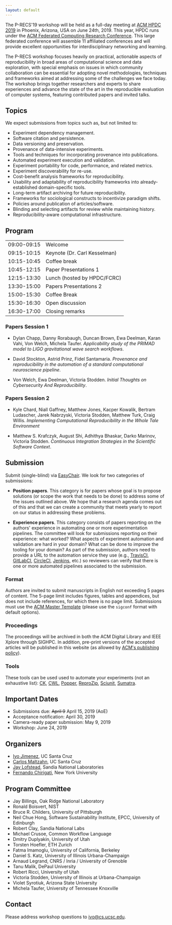 ```yaml
---
layout: default
---
```


The P-RECS'19 workshop will be held as a full-day meeting at [ACM HPDC 
2019](http://hpdc.org/2019/) in Phoenix, Arizona, USA on June 24th, 2019. This year, HPDC runs under the [ACM Federated Computing Research Conference](https://fcrc.acm.org/). This large federated 
conference will assemble 11 affiliated conferences and will provide 
excellent opportunities for interdisciplinary networking and learning.

The P-RECS workshop focuses heavily on practical, actionable aspects of 
reproducibility in broad areas of computational science and data 
exploration, with special emphasis on issues in which community 
collaboration can be essential for adopting novel methodologies, 
techniques and frameworks aimed at addressing some of the challenges 
we face today. The workshop brings together researchers and experts to 
share experiences and advance the state of the art in the reproducible 
evaluation of computer systems, featuring contributed papers and 
invited talks.

## Topics

We expect submissions from topics such as, but not limited to:

  * Experiment dependency management.
  * Software citation and persistence.
  * Data versioning and preservation.
  * Provenance of data-intensive experiments.
  * Tools and techniques for incorporating provenance into publications.
  * Automated experiment execution and validation.
  * Experiment portability for code, performance, and related metrics.
  * Experiment discoverability for re-use.
  * Cost-benefit analysis frameworks for reproducibility.
  * Usability and adaptability of reproducibility frameworks into already-established domain-specific tools.
  * Long-term artifact archiving for future reproducibility.
  * Frameworks for sociological constructs to incentivize paradigm shifts.
  * Policies around publication of articles/software.
  * Blinding and selecting artifacts for review while maintaining history.
  * Reproducibility-aware computational infrastructure.

## Program

|             |                              |
|-------------|------------------------------|
| 09:00-09:15 | Welcome                      |
| 09:15-10:15 | Keynote (Dr. Carl Kesselman) |
| 10:15-10:45 | Coffee break                 |
| 10:45-12:15 | Paper Presentations 1        |
| 12:15-13:30 | Lunch (hosted by HPDC/FCRC)  |
| 13:30-15:00 | Papers Presentations 2       |
| 15:00-15:30 | Coffee Break                 |
| 15:30-16:30 | Open discussion              |
| 16:30-17:00 | Closing remarks              |

### Papers Session 1

  * Dylan Chapp, Danny Rorabaugh, Duncan Brown, Ewa Deelman, Karan 
    Vahi, Von Welch, Michela Taufer. _Applicability study of the 
    PRIMAD model to LIGO gravitational wave search workflows_.

  * David Stockton, Astrid Prinz, Fidel Santamaria. _Provenance and 
    reproducibility in the automation of a standard computational 
    neuroscience pipeline_.

  * Von Welch, Ewa Deelman, Victoria Stodden. _Initial Thoughts on 
    Cybersecurity And Reproducibility_.

### Papers Session 2

  * Kyle Chard, Niall Gaffney, Matthew Jones, Kacper Kowalik, Bertram 
    Ludascher, Jarek Nabrzyski, Victoria Stodden, Matthew Turk, Craig 
    Willis. _Implementing Computational Reproducibility in the Whole 
    Tale Environment_

  * Matthew S. Krafczyk, August Shi, Adhithya Bhaskar, Darko Marinov, 
    Victoria Stodden. _Continuous Integration Strategies in the 
    Scientific Software Context_.

<!--
### Keynote Address

**Title**: Putting the Science into Data Science

#### Abstract

Something


#### Bio

Something

-->

## Submission

Submit (single-blind) via 
[EasyChair](https://easychair.org/conferences/?conf=precs19). We look 
for two categories of submissions:

  * **Position papers**. This category is for papers whose goal is to 
    propose solutions (or scope the work that needs to be done) to 
    address some of the issues outlined above. We hope that a research 
    agenda comes out of this and that we can create a community that 
    meets yearly to report on our status in addressing these problems.

  * **Experience papers**. This category consists of papers reporting 
    on the authors' experience in automating one or more 
    experimentation pipelines. The committee will look for submissions 
    reporting on their experience: what worked? What aspects of 
    experiment automation and validation are hard in your domain? What 
    can be done to improve the tooling for your domain? As part of the 
    submission, authors need to provide a URL to the automation 
    service they use (e.g., [TravisCI](https://travis-ci.org), 
    [GitLabCI](https://about.gitlab.com/gitlab-ci/), 
    [CircleCI](https://circleci.com), 
    [Jenkins](https://jenkins-ci.org), etc.) so reviewers can verify 
    that there is one or more automated pipelines associated to the 
    submission.

### Format

Authors are invited to submit manuscripts in English not exceeding 5 
pages of content. The 5-page limit includes figures, tables and 
appendices, but does not include references, for which there is no 
page limit. Submissions must use the [ACM Master 
Template](https://www.acm.org/publications/proceedings-template) 
(please use the `sigconf` format with default options).

### Proceedings

The proceedings will be archived in both the ACM Digital Library and 
IEEE Xplore through SIGHPC. In addition, pre-print versions of the 
accepted articles will be published in this website (as allowed by 
[ACM's publishing 
policy](https://www.acm.org/publications/policies/simultaneous-submissions)).

### Tools

These tools can be used used to automate your experiments (not an 
exhaustive list): [CK](http://ctuning.org), [CWL](http://commonwl.org), 
[Popper](https://github.com/systemslab/popper), 
[ReproZip](http://reprozip.org), [Sciunit](http://sciunit.run), 
[Sumatra](https://github.com/open-research/sumatra).

## Important Dates

  * Submissions due: ~~April 9~~ April 15, 2019 (AoE)
  * Acceptance notification: April 30, 2019
  * Camera-ready paper submission: May 9, 2019
  * Workshop: June 24, 2019

## Organizers

  * [Ivo Jimenez](http://ivotron.me), UC Santa Cruz
  * [Carlos Maltzahn](https://users.soe.ucsc.edu/~carlosm/), UC Santa 
    Cruz
  * [Jay Lofstead](http://www.lofstead.org), Sandia National 
    Laboratories
  * [Fernando Chirigati](http://fchirigati.com/), New York University

## Program Committee

  * Jay Billings, Oak Ridge National Laboratory
  * Ronald Boisvert, NIST
  * Bruce R. Childers, University of Pittsburgh
  * Neil Chue Hong, Software Sustainability Institute, EPCC, University of Edinburgh
  * Robert Clay, Sandia National Labs
  * Michael Crusoe, Common Workflow Language
  * Dmitry Duplyakin, University of Utah
  * Torsten Hoefler, ETH Zurich
  * Fatma Imamoglu, University of California, Berkeley
  * Daniel S. Katz, University of Illinois Urbana-Champaign
  * Arnaud Legrand, CNRS / Inria / University of Grenoble
  * Tanu Malik, DePaul University
  * Robert Ricci, University of Utah
  * Victoria Stodden, University of Illinois at Urbana-Champaign
  * Violet Syrotiuk, Arizona State University
  * Michela Taufer, University of Tennessee Knoxville


## Contact

Please address workshop questions to <ivo@cs.ucsc.edu>.
